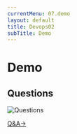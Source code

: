 ```yaml
---
currentMenu: 07.demo
layout: default
title: Devops02
subTitle: Demo
---
```


# Demo

## Questions

![Questions](https://raw.githubusercontent.com/c4xp/Devops02/master/assets/questions.jpg)

[Q&A→](08.qa.md)